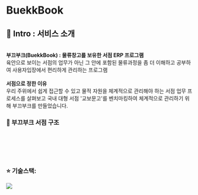 # BuekkBook
## :book: Intro : 서비스 소개
<br/>
<strong>부끄부크(BuekkBook) : 물류창고를 보유한 서점 ERP 프로그램</strong>
<br/>
육안으로 보이는 서점의 업무가 아닌 그 안에 포함된 물류과정을 좀 더 이해하고 공부하여 사용자입장에서 편리하게 관리하는 프로그램<br />
<br />
<strong>서점으로 정한 이유</strong>
<br/>우리 주위에서 쉽게 접근할 수 있고 물적 자원을 체계적으로 관리해야 하는 서점 업무 프로세스를 살펴보고 국내 대형 서점 '교보문고'를 벤치마킹하여 체계적으로 관리하기 위해 부끄부크를 만들었습니다.<br />

### :star2: 부끄부크 서점 구조
<br/>
<br/>
<br/>
<br/>

### ⭐ 기술스택:
<img src="https://img.shields.io/badge/java-007396?style=for-the-badge&logo=java&logoColor=white">
<br/>
<br/>
